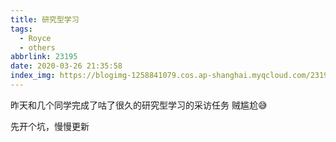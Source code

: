 ```yaml
---
title: 研究型学习
tags:
  - Royce
  - others
abbrlink: 23195
date: 2020-03-26 21:35:58
index_img: https://blogimg-1258841079.cos.ap-shanghai.myqcloud.com/23195/index_img.jpg
---
```


昨天和几个同学完成了咕了很久的研究型学习的采访任务
贼尴尬😅

先开个坑，慢慢更新